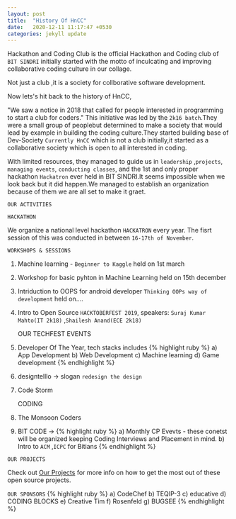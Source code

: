 ```yaml
---
layout: post
title:  "History Of HnCC"
date:   2020-12-11 11:17:47 +0530
categories: jekyll update
---
```

<!-- You’ll find this post in your `_posts` directory. Go ahead and edit it and re-build the site to see your changes. You can rebuild the site in many different ways, but the most common way is to run `jekyll serve`, which launches a web server and auto-regenerates your site when a file is updated.

Jekyll requires blog post files to be named according to the following format:

`YEAR-MONTH-DAY-title.MARKUP`

Where `YEAR` is a four-digit number, `MONTH` and `DAY` are both two-digit numbers, and `MARKUP` is the file extension representing the format used in the file. After that, include the necessary front matter. Take a look at the source for this post to get an idea about how it works.

Jekyll also offers powerful support for code snippets:

{% highlight ruby %}
def print_hi(name)
  puts "Hi, #{name}"
end
print_hi('Tom')
#=> prints 'Hi, Tom' to STDOUT.
{% endhighlight %}

Check out the [Jekyll docs][jekyll-docs] for more info on how to get the most out of Jekyll. File all bugs/feature requests at [Jekyll’s GitHub repo][jekyll-gh]. If you have questions, you can ask them on [Jekyll Talk][jekyll-talk].

[jekyll-docs]: https://jekyllrb.com/docs/home
[jekyll-gh]:   https://github.com/jekyll/jekyll
[jekyll-talk]: https://talk.jekyllrb.com/ -->


Hackathon and Coding Club is the official Hackathon and Coding club of `BIT SINDRI` initially started with the motto of inculcating and improving collaborative coding culture in our collage.

Not just a club ,it is a society for collborative software development.

Now lets's hit back to the history of HnCC,

"We saw a notice in 2018 that called for people interested in programming to start a club for coders." This initiative was led by the `2k16 batch`.They were a small group of peoplebut determined to make a society that would lead by example in building the coding culture.They started building base of Dev-Society `Currently HnCC` which is not a club initially,it started as a collaborative society which is open to all interested in coding.

With limited resources, they managed to guide us in `leadership` ,`projects`, `managing events`, `conducting classes`, and the 1st and only proper hackathon `Hackatron` ever held in BIT SINDRI.It seems impossible when we look back but it did happen.We managed to establish an organization because of them we are all set to make it graet.

`OUR ACTIVITIES`

    HACKATHON

We organize a national level hackathon `HACKATRON` every year. The fisrt session of this was conducted in between `16-17th of November`.

    WORKSHOPS & SESSIONS

1. Machine learning - `Beginner to Kaggle` held on 1st march
2. Workshop for basic pyhton in Machine Learning held on 15th december
3. Intriduction to OOPS for android developer `Thinking OOPs way of development` held on....
4. Intro to Open Source `HACKTOBERFEST 2019`, speakers: `Suraj Kumar Mahto(IT 2k18)` ,`Shailesh Anand(ECE 2k18)`

    OUR TECHFEST EVENTS

1. Developer Of The Year, tech stacks includes {% highlight ruby %}
a) App Development
b) Web Development
c) Machine learning
d) Game development
{% endhighlight %}
2. designtelllo -> slogan `redesign the design`
3. Code Storm

    CODING
1. The Monsoon Coders
2. BIT CODE -> {% highlight ruby %}
a) Monthly CP Evevts - these conetst
 will be organized keeping Coding Interviews 
 and Placement in mind.
b) Intro to `ACM` ,`ICPC` for Bitians
{% endhighlight %}
                                
`OUR PROJECTS`

Check out [Our Projects][github-link] for more info on how to get the most out of these open source projects.

[github-link]: https://github.com/hnccbits

`OUR SPONSORS`
 {% highlight ruby %}
a) CodeChef
b) TEQIP-3
c) educative
d) CODING BLOCKS
e) Creative Tim
f) Rosenfeld
g) BUGSEE
{% endhighlight %}



